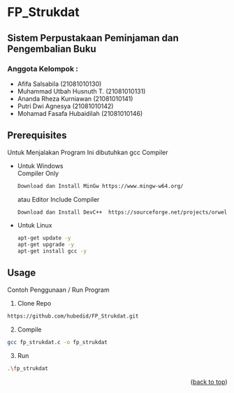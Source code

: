 ﻿<a name="readme-top"></a>
 # FP_Strukdat
 ## Sistem Perpustakaan Peminjaman dan Pengembalian Buku

### Anggota Kelompok :

* Afifa Salsabila           (21081010130)
* Muhammad Utbah Husnuth T.	(21081010131)
* Ananda Rheza Kurniawan    (21081010141)
* Putri Dwi Agnesya         (21081010142)
* Mohamad Fasafa Hubaidilah (21081010146)

## Prerequisites
Untuk Menjalakan Program Ini dibutuhkan gcc Compiler

* Untuk Windows<br />
  Compiler Only
  ```sh
  Download dan Install MinGw https://www.mingw-w64.org/
  ```
  atau 
  Editor Include Compiler
  ```sh
  Download dan Install DevC++  https://sourceforge.net/projects/orwelldevcpp/
  ```
* Untuk Linux
  ```sh
  apt-get update -y 
  apt-get upgrade -y
  apt-get install gcc -y
  ```

<!-- USAGE EXAMPLES -->
## Usage

Contoh Penggunaan / Run Program
1. Clone Repo
  ```sh
  https://github.com/hubedid/FP_Strukdat.git
  ```
2. Compile
  ```sh
  gcc fp_strukdat.c -o fp_strukdat
  ```
3. Run
  ```sh
  .\fp_strukdat
  ```

<p align="right">(<a href="#readme-top">back to top</a>)</p>


